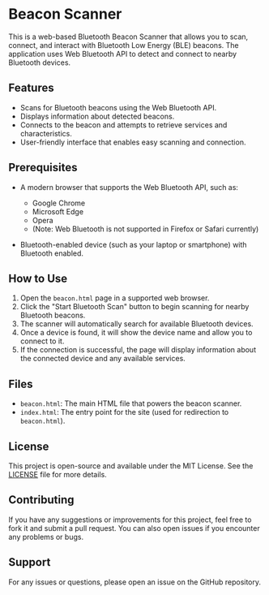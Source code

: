 # Beacon Scanner

This is a web-based Bluetooth Beacon Scanner that allows you to scan, connect, and interact with Bluetooth Low Energy (BLE) beacons. The application uses Web Bluetooth API to detect and connect to nearby Bluetooth devices.

## Features

- Scans for Bluetooth beacons using the Web Bluetooth API.
- Displays information about detected beacons.
- Connects to the beacon and attempts to retrieve services and characteristics.
- User-friendly interface that enables easy scanning and connection.

## Prerequisites

- A modern browser that supports the Web Bluetooth API, such as:
  - Google Chrome
  - Microsoft Edge
  - Opera
  - (Note: Web Bluetooth is not supported in Firefox or Safari currently)

- Bluetooth-enabled device (such as your laptop or smartphone) with Bluetooth enabled.

## How to Use

1. Open the `beacon.html` page in a supported web browser.
2. Click the "Start Bluetooth Scan" button to begin scanning for nearby Bluetooth beacons.
3. The scanner will automatically search for available Bluetooth devices.
4. Once a device is found, it will show the device name and allow you to connect to it.
5. If the connection is successful, the page will display information about the connected device and any available services.

## Files

- `beacon.html`: The main HTML file that powers the beacon scanner.
- `index.html`: The entry point for the site (used for redirection to `beacon.html`).

## License

This project is open-source and available under the MIT License. See the [LICENSE](LICENSE) file for more details.

## Contributing

If you have any suggestions or improvements for this project, feel free to fork it and submit a pull request. You can also open issues if you encounter any problems or bugs.

## Support

For any issues or questions, please open an issue on the GitHub repository.

